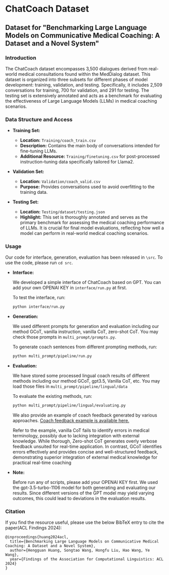 # ChatCoach Dataset

## Dataset for "Benchmarking Large Language Models on Communicative Medical Coaching: A Dataset and a Novel System"

### Introduction

The ChatCoach dataset encompasses 3,500 dialogues derived from real-world medical consultations found within the MedDialog dataset. This dataset is organized into three subsets for different phases of model development: training, validation, and testing. Specifically, it includes 2,509 conversations for training, 700 for validation, and 291 for testing. The testing set is extensively annotated and acts as a benchmark for evaluating the effectiveness of Large Language Models (LLMs) in medical coaching scenarios.

### Data Structure and Access

- **Training Set:** 
    - **Location:** `Training/coach_train.csv`
    - **Description:** Contains the main body of conversations intended for fine-tuning LLMs.
    - **Additional Resource:** `Training/finetuning.csv` for post-processed instruction-tuning data specifically tailored for Llama2.
     
- **Validation Set:** 
    - **Location:** `Validation/coach_valid.csv`
    - **Purpose:** Provides conversations used to avoid overfitting to the training data.

- **Testing Set:** 
    - **Location:** `Testing/dataset/testing.json`
    - **Highlight:** This set is thoroughly annotated and serves as the primary benchmark for assessing the medical coaching performance of LLMs. It is crucial for final model evaluations, reflecting how well a model can perform in real-world medical coaching scenarios.


### Usage
Our code for interface, generation, evaluation has been released in ```\src```. To use the code, please run ```cd src```.

* **Interface:** 

  We developed a simple interface of ChatCoach based on GPT. You can add your own OPENAI KEY in `interface/run.py` at first.

  To test the interface, run: 
  ```bash
  python interface/run.py

- **Generation:**
    
  We used different prompts for generation and evaluation including our method GCoT, vanilla instruction, 
  vanilla CoT, zero-shot CoT. 
  You may check those prompts in ```multi_prompt/prompts.py```.
        
  To generate coach sentences from different prompting methods, run:
  ```bash
  python multi_prompt/pipeline/run.py

- **Evaluation:**
    
  We have stored some processed lingual coach results of different methods including our method GCoT, gpt3.5,
    Vanilla CoT, etc. You may load those files in ```multi_prompt/pipeline/lingual/data```
    
  To evaluate the existing methods, run:
  ```bash
  python multi_prompt/pipeline/lingual/evaluating.py
  ```
  We also provide an example of coach feedback generated by various approaches. 
  [Coach feedback example is available here.](https://github.com/zerowst/Chatcoach/blob/main/src/multi_prompt/coach.png)
  
   Refer to the example, vanilla CoT fails to identify errors in medical terminology, possibly due to lacking integration with external knowledge. While thorough, Zero-shot
   CoT generates overly verbose feedback unsuited for real-time application. In contrast, GCoT identifies errors
   effectively and provides concise and well-structured feedback, demonstrating superior integration of external
   medical knowledge for practical real-time coaching
* **Note:** 
    
    Before run any of scripts, please add your OPENAI KEY first.
    We used the gpt-3.5-turbo-1106 model for both generating and evaluating our results. 
    Since different versions of the GPT model may yield varying outcomes, 
    this could lead to deviations in the evaluation results.

### Citation
If you find the resource useful, please use the below BibTeX entry to cite the paper(ACL Findings 2024):
```
@inproceedings{huang2024acl,
  title={Benchmarking Large Language Models on Communicative Medical Coaching: A Dataset and a Novel System},
  author={Hengguan Huang, Songtao Wang, Hongfu Liu, Hao Wang, Ye Wang},
  year={Findings of the Association for Computational Linguistics: ACL 2024}
}


```




